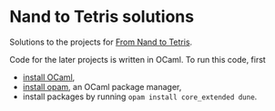 # Nand to Tetris solutions

Solutions to the projects for [From Nand to Tetris](https://www.nand2tetris.org/course).

Code for the later projects is written in OCaml. To run this code, first
* [install OCaml](https://ocaml.org/docs/install.html),
* [install opam](https://opam.ocaml.org/doc/Install.html), an OCaml package manager,
* install packages by running `opam install core_extended dune`.
